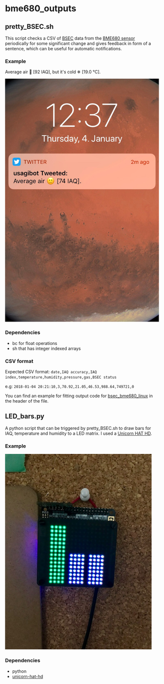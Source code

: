 # bme680_outputs

## pretty_BSEC.sh

This script checks a CSV of
[BSEC](https://www.bosch-sensortec.com/bst/products/all_products/bsec)
data from the
[BME680 sensor](https://www.bosch-sensortec.com/en/bst/products/all_products/bme680)
periodically for some significant change and gives feedback in form of a
sentence, which can be useful for automatic notifications.

### Example

Average air 🙂 [92 IAQ], but it's cold ❄ [19.0 °C].

![Twitter notification](https://github.com/alexh-name/bme680_outputs/raw/master/images/twitter_notification.jpg "Twitter notification")

### Dependencies

* bc for float operations
* sh that has integer indexed arrays

### CSV format

Expected CSV format:
`date,IAQ accuracy,IAQ index,temperature,humidity,pressure,gas,BSEC status`

e.g:
`2018-01-04 20:21:10,3,70.92,21.05,46.53,988.64,749721,0`

You can find an example for fitting output code for
[bsec_bme680_linux](https://github.com/alexh-name/bsec_bme680_linux)
in the header of the file.

## LED_bars.py

A python script that can be triggered by pretty_BSEC.sh to draw bars for
IAQ, temperature and humidity to a LED matrix. I used a
[Unicorn HAT HD](https://shop.pimoroni.com/products/unicorn-hat-hd).

### Example

![LED bars](https://github.com/alexh-name/bme680_outputs/raw/master/images/LED_bars.jpg "LED bars")

### Dependencies

* python
* [unicorn-hat-hd](https://github.com/pimoroni/unicorn-hat-hd)

